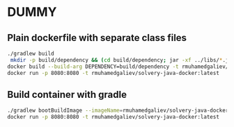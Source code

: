 # DUMMY

## Plain dockerfile with separate class files

```bash
./gradlew build
 mkdir -p build/dependency && (cd build/dependency; jar -xf ../libs/*.jar)
docker build --build-arg DEPENDENCY=build/dependency -t rmuhamedgaliev/solvery-java-docker .
docker run -p 8080:8080 -t rmuhamedgaliev/solvery-java-docker:latest
```

## Build container with gradle

```bash
./gradlew bootBuildImage --imageName=rmuhamedgaliev/solvery-java-docker
docker run -p 8080:8080 -t rmuhamedgaliev/solvery-java-docker:latest
```
